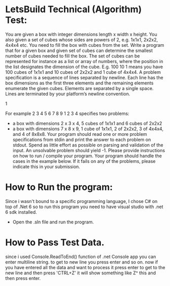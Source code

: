 ﻿# LetsBuild Technical (Algorithm) Test:

You are given a box with integer dimensions length x width x height. You also given a set
of cubes whose sides are powers of 2, e.g. 1x1x1, 2x2x2, 4x4x4 etc.
You need to fill the box with cubes from the set.
Write a program that for a given box and given set of cubes can determine the smallest
number of cubes needed to fill the box.
The set of cubes can be represented for instance as a list or array of numbers, where
the position in the list designates the dimension of the cube. E.g. 100 10 1 means you
have 100 cubes of 1x1x1 and 10 cubes of 2x2x2 and 1 cube of 4x4x4.
A problem specification is a sequence of lines separated by newline. Each line has the
box dimensions as the first three elements and the remaining elements enumerate the
given cubes. Elements are separated by a single space. Lines are terminated by your
platform’s newline convention.

1

For example
2 3 4 5 6
7 8 9 1 2 3 4
specifies two problems:
- a box with dimensions 2 x 3 x 4, 5 cubes of 1x1x1 and 6 cubes of 2x2x2
- a box with dimensions 7 x 8 x 9, 1 cube of 1x1x1, 2 of 2x2x2, 3 of 4x4x4, and 4
of 8x8x8.
Your program should read one or more problem specifications from stdin and print the
answer to each problem on stdout. Spend as little effort as possible on parsing and
validation of the input. An unsolvable problem should yield -1. Please provide
instructions on how to run / compile your program. Your program should handle the
cases in the example below. If it fails on any of the problems, please indicate this in your
submission.

# How to Run the program:

Since i wasn't bound to a specific programming language, I chose C# on top of .Net 6 so to run this program you need to have visual studio with .net 6 sdk installed.
- Open the .sln file and run the program.

# How to Pass Test Data.

since i used Console.ReadToEnd() function of .net Console app
you can enter multiline string. to get to new line you press enter and so on. now if you have entered all the data and want to process it press enter to get to the new line and then press 'CTRL+Z' it will show something like Z^ this and then press enter.
